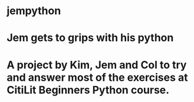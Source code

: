 # jempython
# Jem gets to grips with his python

# A project by Kim, Jem and Col to try and answer most of the exercises at CitiLit Beginners Python course.
